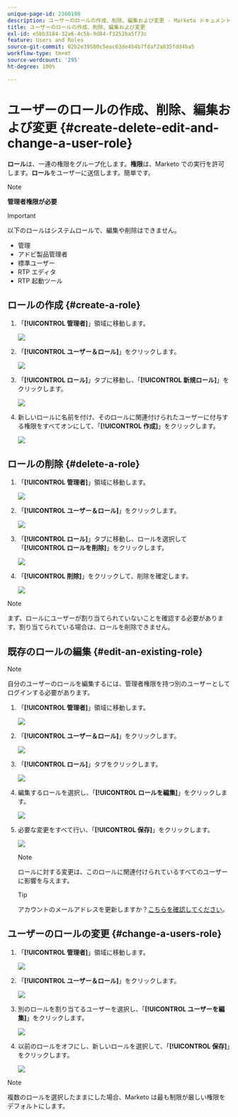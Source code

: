 ```yaml
---
unique-page-id: 2360198
description: ユーザーのロールの作成、削除、編集および変更 - Marketo ドキュメント - 製品ドキュメント
title: ユーザーのロールの作成、削除、編集および変更
exl-id: e5bb3184-32a6-4c5b-9d84-f3252ba5f73c
feature: Users and Roles
source-git-commit: 02b2e39580c5eac63de4b4b7fdaf2a835fdd4ba5
workflow-type: tm+mt
source-wordcount: '295'
ht-degree: 100%

---
```


# ユーザーのロールの作成、削除、編集および変更 {#create-delete-edit-and-change-a-user-role}

**ロール**&#x200B;は、一連の権限をグループ化します。**権限**&#x200B;は、Marketo での実行を許可します。**ロール**&#x200B;をユーザーに送信します。簡単です。

>[!NOTE]
>
>**管理者権限が必要**

>[!IMPORTANT]
>
>以下のロールはシステムロールで、編集や削除はできません。
>
>* 管理
>* アドビ製品管理者
>* 標準ユーザー
>* RTP エディタ
>* RTP 起動ツール

## ロールの作成 {#create-a-role}

1. 「**[!UICONTROL 管理者]**」領域に移動します。

   ![](assets/create-delete-edit-and-change-a-user-role-1.png)

1. 「**[!UICONTROL ユーザー＆ロール]**」をクリックします。

   ![](assets/create-delete-edit-and-change-a-user-role-2.png)

1. 「**[!UICONTROL ロール]**」タブに移動し、「**[!UICONTROL 新規ロール]**」をクリックします。

   ![](assets/create-delete-edit-and-change-a-user-role-3.png)

1. 新しいロールに名前を付け、そのロールに関連付けられたユーザーに付与する権限をすべてオンにして、「**[!UICONTROL 作成]**」をクリックします。

   ![](assets/create-delete-edit-and-change-a-user-role-4.png)

## ロールの削除 {#delete-a-role}

1. 「**[!UICONTROL 管理者]**」領域に移動します。

   ![](assets/create-delete-edit-and-change-a-user-role-5.png)

1. 「**[!UICONTROL ユーザー＆ロール]**」をクリックします。

   ![](assets/create-delete-edit-and-change-a-user-role-6.png)

1. 「**[!UICONTROL ロール]**」タブに移動し、ロールを選択して「**[!UICONTROL ロールを削除]**」をクリックします。

   ![](assets/create-delete-edit-and-change-a-user-role-7.png)

1. 「**[!UICONTROL 削除]**」をクリックして、削除を確定します。

   ![](assets/create-delete-edit-and-change-a-user-role-8.png)

>[!NOTE]
>
>まず、ロールにユーザーが割り当てられていないことを確認する必要があります。割り当てられている場合は、ロールを削除できません。

## 既存のロールの編集 {#edit-an-existing-role}

>[!NOTE]
>
>自分のユーザーのロールを編集するには、管理者権限を持つ別のユーザーとしてログインする必要があります。

1. 「**[!UICONTROL 管理者]**」領域に移動します。

   ![](assets/create-delete-edit-and-change-a-user-role-9.png)

1. 「**[!UICONTROL ユーザー＆ロール]**」をクリックします。

   ![](assets/create-delete-edit-and-change-a-user-role-10.png)

1. 「**[!UICONTROL ロール]**」タブをクリックします。

   ![](assets/create-delete-edit-and-change-a-user-role-11.png)

1. 編集するロールを選択し、「**[!UICONTROL ロールを編集]**」をクリックします。

   ![](assets/create-delete-edit-and-change-a-user-role-12.png)

1. 必要な変更をすべて行い、「**[!UICONTROL 保存]**」をクリックします。

   ![](assets/create-delete-edit-and-change-a-user-role-13.png)

   >[!NOTE]
   >
   >ロールに対する変更は、このロールに関連付けられているすべてのユーザーに影響を与えます。

   >[!TIP]
   >
   >アカウントのメールアドレスを更新しますか？[こちらを確認してください](/help/marketo/product-docs/administration/settings/edit-account-settings.md)。

## ユーザーのロールの変更 {#change-a-users-role}

1. 「**[!UICONTROL 管理者]**」領域に移動します。

   ![](assets/create-delete-edit-and-change-a-user-role-14.png)

1. 「**[!UICONTROL ユーザー＆ロール]**」をクリックします。

   ![](assets/create-delete-edit-and-change-a-user-role-15.png)

1. 別のロールを割り当てるユーザーを選択し、「**[!UICONTROL ユーザーを編集]**」をクリックします。

   ![](assets/create-delete-edit-and-change-a-user-role-16.png)

1. 以前のロールをオフにし、新しいロールを選択して、「**[!UICONTROL 保存]**」をクリックします。

   ![](assets/create-delete-edit-and-change-a-user-role-17.png)

>[!NOTE]
>
>複数のロールを選択したままにした場合、Marketo は最も制限が厳しい権限をデフォルトにします。
